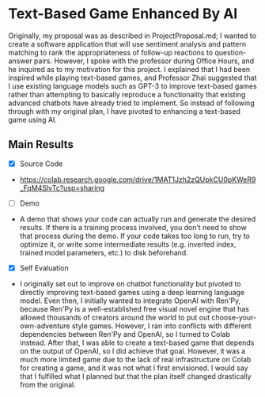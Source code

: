 # Text-Based Game Enhanced By AI

Originally, my proposal was as described in ProjectProposal.md; I wanted to create a software application that will use sentiment analysis and pattern matching to rank the appropriateness of follow-up reactions to question-answer pairs. However, I spoke with the professor during Office Hours, and he inquired as to my motivation for this project. I explained that I had been inspired while playing text-based games, and Professor Zhai suggested that I use existing language models such as GPT-3 to improve text-based games rather than attempting to basically reproduce a functionality that existing advanced chatbots have already tried to implement. So instead of following through with my original plan, I have pivoted to enhancing a text-based game using AI. 

## Main Results

- [x] Source Code
 - https://colab.research.google.com/drive/1MAT1Jzh2zQUpkCU0pKWeR9_FqM4SlvTc?usp=sharing
- [ ] Demo
 - A demo that shows your code can actually run and generate the desired results. If there is a training process involved, you don’t need to show that process during the demo. If your code takes too long to run, try to optimize it, or write some intermediate results (e.g. inverted index, trained model parameters, etc.) to disk beforehand.
- [x] Self Evaluation
 - I originally set out to improve on chatbot functionality but pivoted to directly improving text-based games using a deep learning language model. Even then, I initially wanted to integrate OpenAI with Ren'Py, because Ren'Py is a well-established free visual novel engine that has allowed thousands of creators around the world to put out choose-your-own-adventure style games. However, I ran into conflicts with different dependencies between Ren'Py and OpenAI, so I turned to Colab instead. After that, I was able to create a text-based game that depends on the output of OpenAI, so I did achieve that goal. However, it was a much more limited game due to the lack of real infrastructure on Colab for creating a game, and it was not what I first envisioned. I would say that I fulfilled what I planned but that the plan itself changed drastically from the original.
